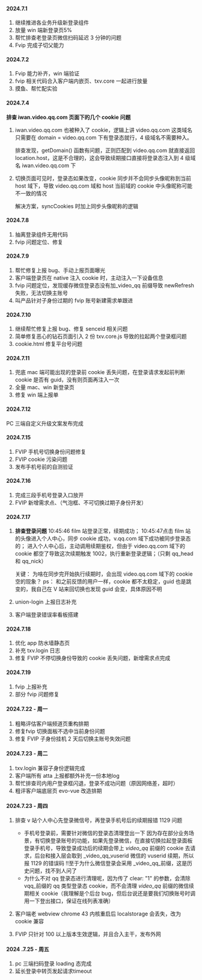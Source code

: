 #### 2024.7.1
1. 继续推进各业务升级新登录组件
2. 放量 win 端新登录页5%
3. 帮忙排查老登录页微信扫码延迟 3 分钟的问题
4. Fvip 完成子切父能力
   
#### 2024.7.2
1. Fvip 能力补齐，win 端验证
2. fvip 相关代码合入客户端内嵌页、txv.core 一起进行放量
3. 摸鱼、帮忙配实验

#### 2024.7.4
**排查 iwan.video.qq.com 页面下的几个 cookie 问题**
1. iwan.video.qq.com 也被种入了 cookie，逻辑上讲 video.qq.com 这类域名只需要在 domain =  video.qq.com 下有登录态就行，4 级域名不需要种入。
	
	排查发现，getDomain() 函数有问题，正则匹配到 video.qq.com 就直接返回 location.host，这是不合理的，这会导致续期接口直接将登录态注入到 4 级域名 iwan.video.qq.com 下

2. 切换页面可见时，登录态如果改变，cookie 同步并不会同步头像昵称到当前 host 域下，导致 video.qq.com 域和 host 当前域的 cookie 中头像昵称可能不一致的情况

	解决方案，syncCookies 时加上同步头像昵称的逻辑

#### 2024.7.8
1. 抽离登录组件无用代码
2. fvip 问题定位、修复
   
#### 2024.7.9
1. 帮忙修复上报 bug、手动上报页面曝光
2. 客户端登录页在 native 注入 cookie 时，主动注入一下设备信息
3. fvip 问题定位，发现缓存微信登录态没有加_video_qq 前缀导致 newRefresh 失败，无法切换主账号
4. 叫产品针对子身份过期的 fvip 账号新建需求单跟进

#### 2024.7.10
1. 继续帮忙修复上报 bug、修复 senceid 相关问题
2. 简单修复恶心的钻石页面引入 2 份 txv.core.js 导致的拉起两个登录框问题
3. cookie.html 修复平台号问题

#### 2024.7.11
1. 兜底 mac 端可能出现的登录前 cookie 丢失问题，在登录请求发起前判断 cookie 是否有 guid，没有则页面再注入一次
2. 全量 mac、win 新登录页
3. 修复 win 端上报单

#### 2024.7.12
PC 三端自定义升级文案发布完成

#### 2024.7.15
1. FVIP 手机号切换身份问题修复
2. FVIP cookie 污染问题
3. 发布手机号前的自测验证

#### 2024.7.16
1. 完成三段手机号登录入口放开
2. FVIP 新增需求点、（气泡框、不可切换过期子身份开发）

#### 2024.7.17
1. **排查登录问题**
	10:45:46 film 站登录正常，续期成功；
	10:45:47点击 film 站的头像进入个人中心，同步 cookie 成功，v.qq.com 域下成功被同步登录态的；
	进入个人中心后，主动调用续期鉴权，但由于 video.qq.com 域下的 cookie 都空了导致这次续期触发 1002，执行重新登录逻辑；（只剩 qq_head 和 qq_nick）
	
	关键： 为啥在同步完开始执行续期时，会出现 video.qq.com 域下的 cookie 空的现象？
	ps： 和之前反馈的用户一样，cookie 都不太稳定，guid 也是跳变的，我自己在 V 站来回切换也发现 guid 会变，具体原因不明

2. union-login 上报日志补充
3. 客户端登录错误率看板搭建

#### 2024.7.18
1. 优化 app 防水墙静态页
2. 补充 txv.login 日志
3. 修复 FVIP 不停切换身份导致的 cookie 丢失问题，新增需求点完成

#### 2024.7.19
1. fvip 上报补充
2. 部分 fvip 问题修复


#### 2024.7.22 - 周一
1. 粗略评估客户端频道页重构排期
2. 修复fvip 切换面板不选中当前身份问题
3. 修复 FVIP 子身份挂机 2 天后切换主账号失效问题

#### 2024.7.23 - 周二
1. txv.login 兼容子身份逻辑完成
2. 客户端所有 atta 上报都额外补充一份本地log
3. 帮忙排查司内用户登录框闪退，登录不成功问题（原因网络差，超时）
4. 粗评客户端底层页 evo-vue 改造排期
   
#### 2024.7.23 - 周四
1. 排查 v 站个人中心先登录微信号，再登录手机号后的续期报错 1129 问题
	- 手机号登录前，需要针对微信的登录态清理登出一下
	    因为存在部分业务场景，有切换登录账号的功能，如果先登录微信，在直接切换拉起登录面板登录手机号，导致登录成功后的续期会带上 _video_qq_ 前缀的 cookie 去请求，后台和接入层会取到 _video_qq_vuserid 微信的 vuserid 续期，所以报 1129 的错误码
	    !!至于为什么微信登录会采用 _video_qq_前缀，这是历史问题，找不到人问了
	- 为什么不对 qq 登录态进行清理呢，因为传了 clear: "1" 的参数，会清除 vqq_前缀的 qq 类型登录态 cookie，而不会清理 _video_qq_ 前缀的微信续期相关 cookie（我理解是个后台 bug，但后台说还是要我们切换账号时调用一下登出接口，保证在线列表准确）

2. 客户端老 webview chrome 43 内核重启后 localstorage 会丢失，改为 cookie 兼容
3. FVIP 只针对 100 以上版本生效逻辑，并且合入主干，发布外网

#### 2024 .7.25 - 周五
1. pc 三端扫码登录 loading 态完成
2. 延长登录中转页发起请求timeout
